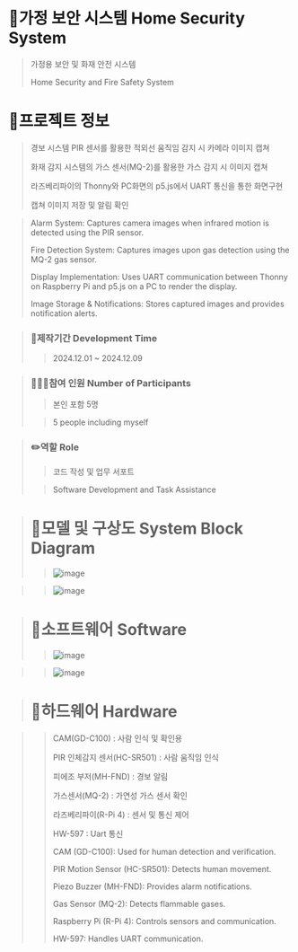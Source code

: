 # 🏡가정 보안 시스템 Home Security System
>
> 가정용 보안 및 화재 안전 시스템
>
> Home Security and Fire Safety System
>
# 📄프로젝트 정보
>
> 경보 시스템 PIR 센서를 활용한 적외선 움직임 감지 시 카메라 이미지 캡쳐
>
> 화재 감지 시스템의 가스 센서(MQ-2)를 활용한 가스 감지 시 이미지 캡쳐
>
> 라즈베리파이의 Thonny와 PC화면의 p5.js에서 UART 통신을 통한 화면구현
>
> 캡쳐 이미지 저장 및 알림 확인


> Alarm System: Captures camera images when infrared motion is detected using the PIR sensor.
> 
> Fire Detection System: Captures images upon gas detection using the MQ-2 gas sensor.
> 
> Display Implementation: Uses UART communication between Thonny on Raspberry Pi and p5.js on a PC to render the display.
> 
> Image Storage & Notifications: Stores captured images and provides notification alerts.



>### 📅제작기간 Development Time
>
>>2024.12.01 ~ 2024.12.09


>### 🧑‍🤝‍🧑참여 인원 Number of Participants
>
>> 본인 포함 5명
>
>> 5 people including myself


>### ✏️역할 Role
>
>> 코드 작성 및 업무 서포트
>
>>Software Development and Task Assistance

># 🔀모델 및 구상도 System Block Diagram
>
>> ![image](https://github.com/user-attachments/assets/e3dca081-d317-4456-8b60-17dcf7bda263)

>
>> ![image](https://github.com/user-attachments/assets/18fcc6e7-0807-4dc0-a95b-f7232e677d78)




># 🔡소프트웨어 Software
>> ![image](https://github.com/user-attachments/assets/d4f92356-480e-4d7f-9a55-a3bedadfed33)

>> ![image](https://github.com/user-attachments/assets/2e39c866-cc8f-486b-acdf-8b0034b02ac7)

># 🔌하드웨어 Hardware

>> CAM(GD-C100) : 사람 인식 및 확인용
>> 
>> PIR 인체감지 센서(HC-SR501) : 사람 움직임 인식
>> 
>> 피에조 부저(MH-FND) : 경보 알림
>> 
>> 가스센서(MQ-2) : 가연성 가스 센서 확인
>> 
>> 라즈베리파이(R-Pi 4) : 센서 및 통신 제어
>> 
>> HW-597 : Uart 통신
>> 
>> 
>> CAM (GD-C100): Used for human detection and verification.
>> 
>> PIR Motion Sensor (HC-SR501): Detects human movement.
>> 
>> Piezo Buzzer (MH-FND): Provides alarm notifications.
>> 
>> Gas Sensor (MQ-2): Detects flammable gases.
>> 
>> Raspberry Pi (R-Pi 4): Controls sensors and communication.
>> 
>> HW-597: Handles UART communication.






























